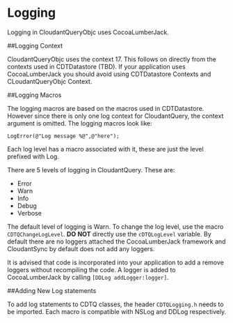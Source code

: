 Logging 
==============

Logging in CloudantQueryObjc uses CocoaLumberJack.


##Logging Context

CloudantQueryObjc uses the context 17. This follows on directly from the contexts used in CDTDatastore (TBD). If your application uses CocoaLumberJack you should avoid using CDTDatastore Contexts and CLoudantQueryObjc Context.

##Logging Macros

The logging macros are based on the macros used in CDTDatastore. However since there is only one log context for CloudantQuery, the context argument is omitted. The logging macros look like:

```objc
LogError(@"Log message %@",@"here");
```
Each log level has a macro associated with it, these are just the level prefixed with Log.

There are 5 levels of logging in CloudantQuery. These are:

- Error
- Warn
- Info
- Debug
- Verbose

The default level of logging is Warn. To change the log level, use the macro `CDTQChangeLogLevel`. __DO__ __NOT__ directly use the `cDTQLogLevel` variable. By default there are no loggers attached the CocoaLumberJack framework and CloudantSync by default does not add any loggers. 

It is advised that code is incorporated into your application to add a remove loggers without recompiling the code. A logger is added to CocoaLumberJack by calling `[DDLog addLogger:logger]`.

##Adding New Log statements

To add log statements to CDTQ classes, the header `CDTQLogging.h` needs to be imported. Each macro is compatible with NSLog and DDLog respectively.

